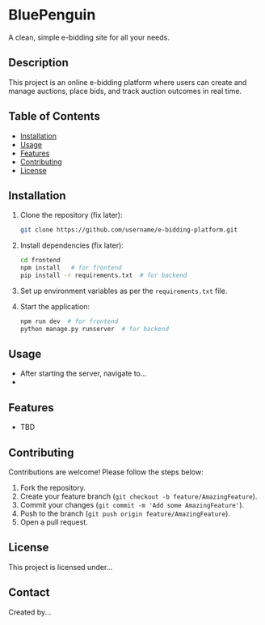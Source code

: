 # BluePenguin
A clean, simple e-bidding site for all your needs.

## Description
This project is an online e-bidding platform where users can create and manage auctions, place bids, and track auction outcomes in real time.

## Table of Contents
- [Installation](#installation)
- [Usage](#usage)
- [Features](#features)
- [Contributing](#contributing)
- [License](#license)

## Installation
1. Clone the repository (fix later):
   ```bash
   git clone https://github.com/username/e-bidding-platform.git
   ```
2. Install dependencies (fix later):
   ```bash
   cd frontend
   npm install   # for frontend
   pip install -r requirements.txt  # for backend
   ```
3. Set up environment variables as per the `requirements.txt` file.

4. Start the application:
   ```bash
   npm run dev  # for frontend
   python manage.py runserver  # for backend
   ```

## Usage
- After starting the server, navigate to... <!-- `http://localhost:3000` to access the platform. -->
- <!-- Create a new auction by clicking "Create Auction" and filling out the form. -->

## Features
<!--- User authentication and profile management
- Real-time auction updates using WebSockets
- Admin dashboard for auction management -->
- TBD

## Contributing
Contributions are welcome! Please follow the steps below:
1. Fork the repository.
2. Create your feature branch (`git checkout -b feature/AmazingFeature`).
3. Commit your changes (`git commit -m 'Add some AmazingFeature'`).
4. Push to the branch (`git push origin feature/AmazingFeature`).
5. Open a pull request.

## License
This project is licensed under... <!-- the MIT License - see the [LICENSE](LICENSE) file for details. -->

## Contact
Created by... <!-- [Your Name](https://yourwebsite.com) - feel free to contact us! -->
